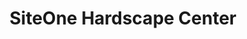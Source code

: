 ---
title: "SiteOne Hardscape Center"
url: /homer-glen/siteone-hardscape-center/
shop: garden centre
---